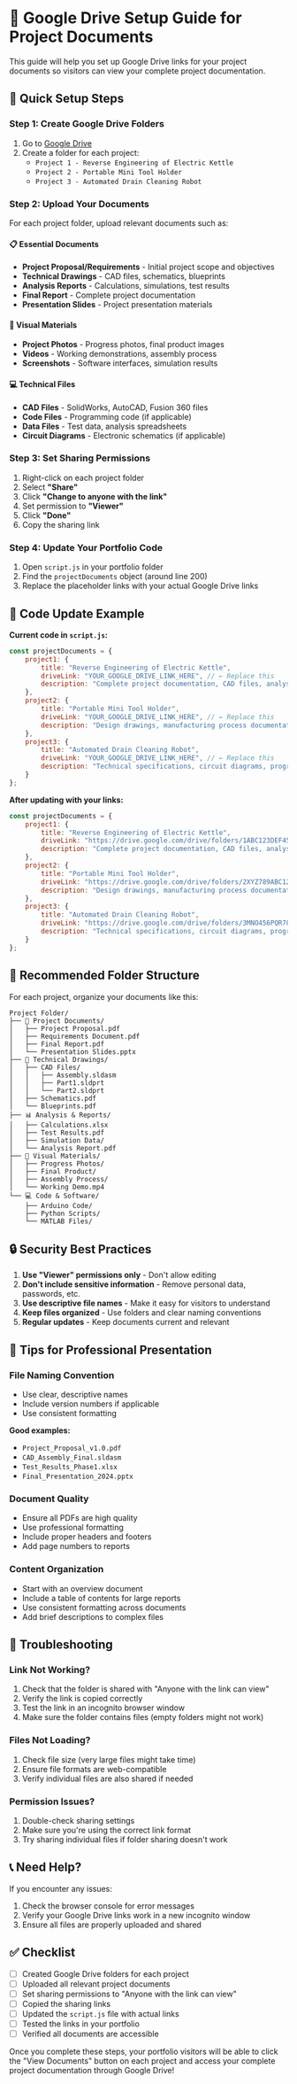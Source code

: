 # 📁 Google Drive Setup Guide for Project Documents

This guide will help you set up Google Drive links for your project documents so visitors can view your complete project documentation.

## 🚀 Quick Setup Steps

### Step 1: Create Google Drive Folders
1. Go to [Google Drive](https://drive.google.com)
2. Create a folder for each project:
   - `Project 1 - Reverse Engineering of Electric Kettle`
   - `Project 2 - Portable Mini Tool Holder`
   - `Project 3 - Automated Drain Cleaning Robot`

### Step 2: Upload Your Documents
For each project folder, upload relevant documents such as:

#### 📋 Essential Documents
- **Project Proposal/Requirements** - Initial project scope and objectives
- **Technical Drawings** - CAD files, schematics, blueprints
- **Analysis Reports** - Calculations, simulations, test results
- **Final Report** - Complete project documentation
- **Presentation Slides** - Project presentation materials

#### 📸 Visual Materials
- **Project Photos** - Progress photos, final product images
- **Videos** - Working demonstrations, assembly process
- **Screenshots** - Software interfaces, simulation results

#### 💻 Technical Files
- **CAD Files** - SolidWorks, AutoCAD, Fusion 360 files
- **Code Files** - Programming code (if applicable)
- **Data Files** - Test data, analysis spreadsheets
- **Circuit Diagrams** - Electronic schematics (if applicable)

### Step 3: Set Sharing Permissions
1. Right-click on each project folder
2. Select **"Share"**
3. Click **"Change to anyone with the link"**
4. Set permission to **"Viewer"**
5. Click **"Done"**
6. Copy the sharing link

### Step 4: Update Your Portfolio Code
1. Open `script.js` in your portfolio folder
2. Find the `projectDocuments` object (around line 200)
3. Replace the placeholder links with your actual Google Drive links

## 🔧 Code Update Example

**Current code in `script.js`:**
```javascript
const projectDocuments = {
    project1: {
        title: "Reverse Engineering of Electric Kettle",
        driveLink: "YOUR_GOOGLE_DRIVE_LINK_HERE", // ← Replace this
        description: "Complete project documentation, CAD files, analysis reports, and presentation materials."
    },
    project2: {
        title: "Portable Mini Tool Holder",
        driveLink: "YOUR_GOOGLE_DRIVE_LINK_HERE", // ← Replace this
        description: "Design drawings, manufacturing process documentation, and final project report."
    },
    project3: {
        title: "Automated Drain Cleaning Robot",
        driveLink: "YOUR_GOOGLE_DRIVE_LINK_HERE", // ← Replace this
        description: "Technical specifications, circuit diagrams, programming code, and testing documentation."
    }
};
```

**After updating with your links:**
```javascript
const projectDocuments = {
    project1: {
        title: "Reverse Engineering of Electric Kettle",
        driveLink: "https://drive.google.com/drive/folders/1ABC123DEF456GHI789JKL", // Your actual link
        description: "Complete project documentation, CAD files, analysis reports, and presentation materials."
    },
    project2: {
        title: "Portable Mini Tool Holder",
        driveLink: "https://drive.google.com/drive/folders/2XYZ789ABC123DEF456GHI", // Your actual link
        description: "Design drawings, manufacturing process documentation, and final project report."
    },
    project3: {
        title: "Automated Drain Cleaning Robot",
        driveLink: "https://drive.google.com/drive/folders/3MNO456PQR789STU123VWX", // Your actual link
        description: "Technical specifications, circuit diagrams, programming code, and testing documentation."
    }
};
```

## 📁 Recommended Folder Structure

For each project, organize your documents like this:

```
Project Folder/
├── 📄 Project Documents/
│   ├── Project Proposal.pdf
│   ├── Requirements Document.pdf
│   ├── Final Report.pdf
│   └── Presentation Slides.pptx
├── 🎨 Technical Drawings/
│   ├── CAD Files/
│   │   ├── Assembly.sldasm
│   │   ├── Part1.sldprt
│   │   └── Part2.sldprt
│   ├── Schematics.pdf
│   └── Blueprints.pdf
├── 📊 Analysis & Reports/
│   ├── Calculations.xlsx
│   ├── Test Results.pdf
│   ├── Simulation Data/
│   └── Analysis Report.pdf
├── 📸 Visual Materials/
│   ├── Progress Photos/
│   ├── Final Product/
│   ├── Assembly Process/
│   └── Working Demo.mp4
└── 💻 Code & Software/
    ├── Arduino Code/
    ├── Python Scripts/
    └── MATLAB Files/
```

## 🔒 Security Best Practices

1. **Use "Viewer" permissions only** - Don't allow editing
2. **Don't include sensitive information** - Remove personal data, passwords, etc.
3. **Use descriptive file names** - Make it easy for visitors to understand
4. **Keep files organized** - Use folders and clear naming conventions
5. **Regular updates** - Keep documents current and relevant

## 🎯 Tips for Professional Presentation

### File Naming Convention
- Use clear, descriptive names
- Include version numbers if applicable
- Use consistent formatting

**Good examples:**
- `Project_Proposal_v1.0.pdf`
- `CAD_Assembly_Final.sldasm`
- `Test_Results_Phase1.xlsx`
- `Final_Presentation_2024.pptx`

### Document Quality
- Ensure all PDFs are high quality
- Use professional formatting
- Include proper headers and footers
- Add page numbers to reports

### Content Organization
- Start with an overview document
- Include a table of contents for large reports
- Use consistent formatting across documents
- Add brief descriptions to complex files

## 🚨 Troubleshooting

### Link Not Working?
1. Check that the folder is shared with "Anyone with the link can view"
2. Verify the link is copied correctly
3. Test the link in an incognito browser window
4. Make sure the folder contains files (empty folders might not work)

### Files Not Loading?
1. Check file size (very large files might take time)
2. Ensure file formats are web-compatible
3. Verify individual files are also shared if needed

### Permission Issues?
1. Double-check sharing settings
2. Make sure you're using the correct link format
3. Try sharing individual files if folder sharing doesn't work

## 📞 Need Help?

If you encounter any issues:
1. Check the browser console for error messages
2. Verify your Google Drive links work in a new incognito window
3. Ensure all files are properly uploaded and shared

## ✅ Checklist

- [ ] Created Google Drive folders for each project
- [ ] Uploaded all relevant project documents
- [ ] Set sharing permissions to "Anyone with the link can view"
- [ ] Copied the sharing links
- [ ] Updated the `script.js` file with actual links
- [ ] Tested the links in your portfolio
- [ ] Verified all documents are accessible

Once you complete these steps, your portfolio visitors will be able to click the "View Documents" button on each project and access your complete project documentation through Google Drive!

